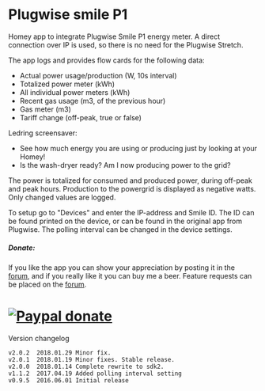 # Plugwise smile P1 #

Homey app to integrate Plugwise Smile P1 energy meter. A direct connection over
IP is used, so there is no need for the Plugwise Stretch.

The app logs and provides flow cards for the following data:
- Actual power usage/production (W, 10s interval)
- Totalized power meter (kWh)
- All individual power meters (kWh)
- Recent gas usage (m3, of the previous hour)
- Gas meter (m3)
- Tariff change (off-peak, true or false)

Ledring screensaver:
- See how much energy you are using or producing just by looking at your Homey!
- Is the wash-dryer ready? Am I now producing power to the grid?

The power is totalized for consumed and produced power, during off-peak and
peak hours. Production to the powergrid is displayed as negative watts.
Only changed values are logged.

To setup go to "Devices" and enter the IP-address and Smile ID. The ID can be
found printed on the device, or can be found in the original app from Plugwise.
The polling interval can be changed in the device settings.

##### Donate: #####
If you like the app you can show your appreciation by posting it in the [forum],
and if you really like it you can buy me a beer. Feature requests can be placed
on the [forum].

[![Paypal donate][pp-donate-image]][pp-donate-link]
===============================================================================

Version changelog

```
v2.0.2	2018.01.29 Minor fix.
v2.0.1	2018.01.19 Minor fixes. Stable release.
v2.0.0	2018.01.14 Complete rewrite to sdk2.
v1.1.2  2017.04.19 Added polling interval setting
v0.9.5  2016.06.01 Initial release
```
[forum]: https://forum.athom.com/discussion/1587
[pp-donate-link]: https://www.paypal.com/cgi-bin/webscr?cmd=_s-xclick&hosted_button_id=M9M847YNL7SB2
[pp-donate-image]: https://www.paypalobjects.com/en_US/i/btn/btn_donate_SM.gif
